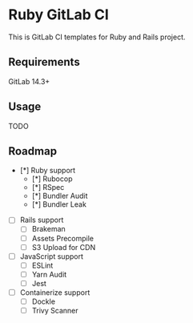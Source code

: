 Ruby GitLab CI
===

This is GitLab CI templates for Ruby and Rails project.

## Requirements

GitLab 14.3+

## Usage

TODO

## Roadmap

* [*] Ruby support
  * [*] Rubocop
  * [*] RSpec
  * [*] Bundler Audit
  * [*] Bundler Leak
* [ ] Rails support
  * [ ] Brakeman
  * [ ] Assets Precompile
  * [ ] S3 Upload for CDN
* [ ] JavaScript support
  * [ ] ESLint
  * [ ] Yarn Audit
  * [ ] Jest
* [ ] Containerize support
  * [ ] Dockle
  * [ ] Trivy Scanner

